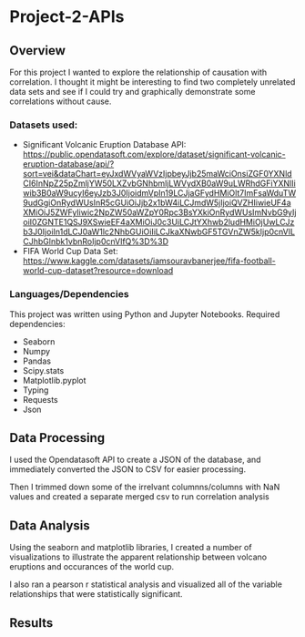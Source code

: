 # Project-2-APIs

## Overview
For this project I wanted to explore the relationship of causation with correlation. I thought it might be interesting to find two completely unrelated data sets and see if I could try and graphically demonstrate some correlations without cause.

### Datasets used:
* Significant Volcanic Eruption Database API: </br>
https://public.opendatasoft.com/explore/dataset/significant-volcanic-eruption-database/api/?sort=vei&dataChart=eyJxdWVyaWVzIjpbeyJjb25maWciOnsiZGF0YXNldCI6InNpZ25pZmljYW50LXZvbGNhbmljLWVydXB0aW9uLWRhdGFiYXNlIiwib3B0aW9ucyI6eyJzb3J0IjoidmVpIn19LCJjaGFydHMiOlt7ImFsaWduTW9udGgiOnRydWUsInR5cGUiOiJjb2x1bW4iLCJmdW5jIjoiQVZHIiwieUF4aXMiOiJ5ZWFyIiwic2NpZW50aWZpY0Rpc3BsYXkiOnRydWUsImNvbG9yIjoiI0ZGNTE1QSJ9XSwieEF4aXMiOiJ0c3UiLCJtYXhwb2ludHMiOjUwLCJzb3J0IjoiIn1dLCJ0aW1lc2NhbGUiOiIiLCJkaXNwbGF5TGVnZW5kIjp0cnVlLCJhbGlnbk1vbnRoIjp0cnVlfQ%3D%3D
* FIFA World Cup Data Set: </br>
https://www.kaggle.com/datasets/iamsouravbanerjee/fifa-football-world-cup-dataset?resource=download

### Languages/Dependencies
This project was written using Python and Jupyter Notebooks.
Required dependencies: </br>
* Seaborn
* Numpy
* Pandas
* Scipy.stats
* Matplotlib.pyplot
* Typing
* Requests
* Json

## Data Processing
I used the Opendatasoft API to create a JSON of the database, and immediately converted the JSON to CSV for easier processing.

Then I trimmed down some of the irrelvant columnns/columns with NaN values and created a separate merged csv to run correlation analysis

## Data Analysis
Using the seaborn and matplotlib libraries, I created a number of visualizations to illustrate the apparent relationship between volcano eruptions and occurances of the world cup. 

I also ran a pearson r statistical analysis and visualized all of the variable relationships that were statistically significant.

## Results
